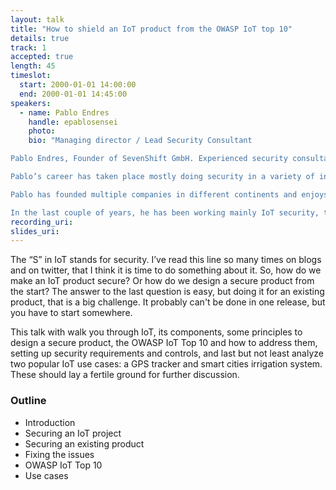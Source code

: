 ```yaml
---
layout: talk
title: "How to shield an IoT product from the OWASP IoT top 10"
details: true
track: 1
accepted: true
length: 45
timeslot:
  start: 2000-01-01 14:00:00
  end: 2000-01-01 14:45:00
speakers: 
  - name: Pablo Endres
    handle: epablosensei
    photo: 
    bio: "Managing director / Lead Security Consultant

Pablo Endres, Founder of SevenShift GmbH. Experienced security consultant, professional hacker and trainer. Published Author.

Pablo’s career has taken place mostly doing security in a variety of industries, like Cloud Service providers, Banks, Telecommunications, contact centers, and universities. He holds a degree in computer engineering, as well as a handful security certifications: ISC2 CISSP, CompTIA Security+, and ISECOM’s OPSA + OPST.

Pablo has founded multiple companies in different continents and enjoys hacking, IoT, teaching, working with new technologies, startups, collaborating with Open Source projects, learning new things and being challenged.

In the last couple of years, he has been working mainly IoT security, testing dozens of devices, working with multiple platform providers to secure their solutions, and teaching an IoT Security Bootcamps."
recording_uri: 
slides_uri: 
---
```


The “S” in IoT stands for security.
I’ve read this line so many times on blogs and on twitter, that I think it is time to do something about it.
So, how do we make an IoT product secure? Or how do we design a secure product from the start?
The answer to the last question is easy, but doing it for an existing product, that is a big challenge.
It probably can't be done in one release, but you have to start somewhere.

This talk with walk you through IoT, its components, some principles to design a secure product, the OWASP IoT Top 10 and how to address them, setting up security requirements and controls, and last but not least analyze two popular IoT use cases: a GPS tracker and smart cities irrigation system.
These should lay a fertile ground for further discussion.


### Outline

 - Introduction
 - Securing an IoT project
 - Securing an existing product
 - Fixing the issues
 - OWASP IoT Top 10
 - Use cases
